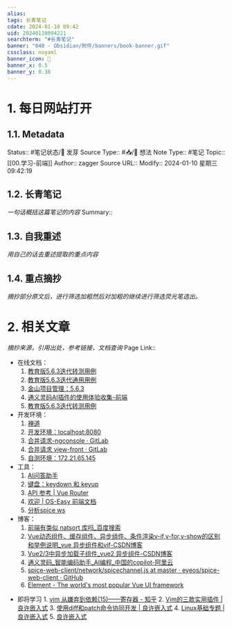 ```yaml
---
alias:
tags: 长青笔记
cdate: 2024-01-10 09:42
uid: 20240110094221
searchterm: "#长青笔记"
banner: "040 - Obsidian/附件/banners/book-banner.gif"
cssclass: noyaml
banner_icon: 💌
banner_x: 0.5
banner_y: 0.38
---
```


# 1. 每日网站打开

## 1.1. Metadata

Status:: #笔记状态/🌱 发芽
Source Type:: #📥/💭 想法 
Note Type:: #笔记
Topic:: [[00.学习-前端]]
Author:: zagger
Source URL::
Modify:: 2024-01-10 星期三 09:42:19

## 1.2. 长青笔记

_一句话概括这篇笔记的内容_
Summary::

## 1.3. 自我重述

_用自己的话去重述提取的重点内容_

## 1.4. 重点摘抄

_摘抄部分原文后，进行筛选加粗然后对加粗的继续进行筛选荧光笔选出。_

# 2. 相关文章

_摘抄来源，引用出处，参考链接，文档查询_
Page Link::
- 在线文档：
	1. [教育版5.6.3迭代转测用例](https://www.kdocs.cn/l/cmNqlFSeJMe9)
	2. [教育版5.6.3迭代通用用例](https://docs.wps.cn/l/cuGrpa3I7nW9)
	3. [金山项目管理：5.6.3](https://pm.wps.cn/?vcl_cli=st&group_id=1769798260#/project/1703149225356821)
	4. [通义灵码AI插件的使用体验收集-前端](https://www.kdocs.cn/l/cd3qM5mG2S2W?from=docs&source=docsWeb&R=L1MvNg==)
	5. [教育版5.6.3迭代转测用例](https://www.kdocs.cn/l/cmNqlFSeJMe9)
- 开发环境：
	1. [禅道](http://172.16.203.12/zentao/my.html)
	2. [开发环境：localhost:8080](http://localhost:8080/view-front/#/gateway/mydesktop)
	3.  [合并请求-ngconsole · GitLab](http://172.16.203.254/hanxiaoxiang/ngconsole/-/merge_requests)
	4. [合并请求 view-front · GitLab](http://172.16.203.254/huangzijie/view-front/-/merge_requests)
	5. [自测环境：172.21.65.145](https://172.21.65.145/view-front/#/gateway/home)
- 工具：
	1. [AI问答助手](https://poe.com/chat/1xnvodloyqni0xse6z2)
	2. [键盘：keydown 和 keyup](https://zh.javascript.info/keyboard-events)
	3. [API 参考 | Vue Router](https://v3.router.vuejs.org/zh/api/#router-getroutes)
	4. [欢迎 | OS-Easy 前端文档](http://192.168.0.161/fedoc/)
	5. [分析spice ws](https://172.19.21.196:8443/)
- 博客：
	1. [前端有类似 natsort 库吗\_百度搜索](https://www.baidu.com/s?ie=utf-8&f=8&rsv_bp=1&rsv_idx=2&ch=&tn=baiduhome_pg&bar=&wd=%E5%89%8D%E7%AB%AF%E6%9C%89%E7%B1%BB%E4%BC%BC+natsort+%E5%BA%93%E5%90%97&oq=SortableJS&rsv_pq=d93392db004d0425&rsv_t=48284AIuhk%2BnXPix4Tq88XFQz9wr%2Bhf%2BrsL71JLDbDkzWHFYvPZgYQWmeDtJbISTgf8c&rqlang=cn&rsv_enter=1&rsv_btype=t&rsv_dl=tb&inputT=7534)
	2. [Vue动态组件、缓存组件、异步组件、条件渲染v-if,v-for,v-show的区别和举例说明\_vue 异步组件和vif-CSDN博客](https://blog.csdn.net/weixin_56542608/article/details/134964554)
	3. [Vue2/3中异步加载子组件\_vue2 异步组件-CSDN博客](https://blog.csdn.net/qq_41996454/article/details/130079024)
	4. [通义灵码\_智能编码助手\_AI编程\_中国的copilot-阿里云](https://tongyi.aliyun.com/lingma)
	5. [spice-web-client/network/spicechannel.js at master · eyeos/spice-web-client · GitHub](https://github.com/eyeos/spice-web-client/blob/master/network/spicechannel.js)
	6. [Element - The world's most popular Vue UI framework](https://element.eleme.cn/#/zh-CN/component/tabs)
* 即将学习
	  1. [vim 从嫌弃到依赖(15)——寄存器 - 知乎](https://zhuanlan.zhihu.com/p/523486683)
	  2. [Vim的三款实用插件 | 良许嵌入式](https://www.lxlinux.net/e/linux/3-useful-vim-plugins.html#_1-%E6%8B%AC%E5%8F%B7%E8%87%AA%E5%8A%A8%E8%A1%A5%E5%85%A8%E6%8F%92%E4%BB%B6)
	  3. [使用diff和patch命令协同开发 | 良许嵌入式](https://www.lxlinux.net/e/linux/linux-diff-patch.html#%E4%BD%BF%E7%94%A8diff%E5%91%BD%E4%BB%A4%E5%88%9B%E5%BB%BA%E5%B7%AE%E5%BC%82)
	  4. [Linux基础专题 | 良许嵌入式](https://www.lxlinux.net/e/linux/main.html)
	  5. [良许嵌入式](https://www.lxlinux.net/e/)